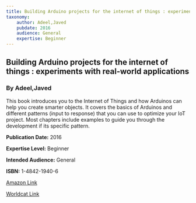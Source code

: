 ```yaml
---
title: Building Arduino projects for the internet of things : experiments with real-world applications
taxonomy:
	author: Adeel,Javed
	pubdate: 2016
	audience: General
	expertise: Beginner
---
```

## Building Arduino projects for the internet of things : experiments with real-world applications
### By Adeel,Javed
This book introduces you to the Internet of Things and how Arduinos can help you create smarter objects.  It covers the basics of Arduinos and different patterns (input to response) that you can use to optimize your IoT project.  Most chapters include examples to guide you through the development if its specific pattern.

**Publication Date:** 2016

**Expertise Level:** Beginner

**Intended Audience:** General

**ISBN:** 1-4842-1940-6

[Amazon Link](https://www.amazon.com/Building-Arduino-Projects-Internet-Things-ebook/dp/B01HUOW60K/ref=sr_1_1?keywords=Building+Arduino+projects+for+the+internet+of+things+%3A+experiments+with+real-world+applications&qid=1571080037&sr=8-1)

[Worldcat Link](https://www.worldcat.org/title/building-arduino-projects-for-the-internet-of-things-experiments-with-real-world-applications/oclc/948547274&referer=brief_results)